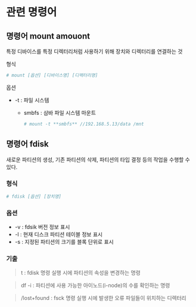# 관련 명령어

## 명령어 mount amouont

특정 디바이스를 특정 디렉터리처럼 사용하기 위해 장치와 디렉터리를 연결하는 것

형식

```bash
# mount [옵션] [디바이스명] [디렉터리명]
```

옵션

- -t : 파일 시스템
  - smbfs : 삼바 파일 시스템 마운트

    ```bash
    # mount -t **smbfs** //192.168.5.13/data /mnt
    ```


## 명령어 fdisk

새로운 파티션의 생성, 기존 파티션의 삭제, 파티션의 타입 결정 등의 작업을 수행할 수 있다.

### 형식

```bash
# fdisk [옵션] [장치명]
```

### 옵션

- -v : fdsik 버전 정보 표시
- -l : 현재 디스크 파티션 테이블 정보 표시
- -s : 지정된 파티션의 크기를 블록 단위로 표시

### 기출

> t : fdisk 명령 실행 시에 파티션의 속성을 변경하는 명령
>

> df -i : 파티션에 사용 가능한 아이노드(i-node)의 수를 확인하는 명령
>

> /lost+found : fsck 명령 실행 시에 발생한 오류 파일들이 위치하는 디렉터리
>